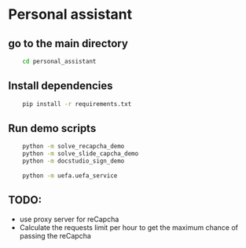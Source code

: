 # Personal assistant

## go to the main directory
```bash
    cd personal_assistant
```

## Install dependencies
```bash
    pip install -r requirements.txt
```

## Run demo scripts
```bash
    python -m solve_recapcha_demo
    python -m solve_slide_capcha_demo
    python -m docstudio_sign_demo
    
    python -m uefa.uefa_service
```

## TODO:
* use proxy server for reCapcha
* Calculate the requests limit per hour to get the maximum chance of passing the reCapcha



